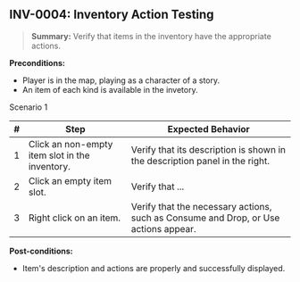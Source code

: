 ## **INV-0004:** Inventory Action Testing  

> **Summary:** Verify that items in the inventory have the appropriate actions.  <br>

**Preconditions:** 

- Player is in the map, playing as a character of a story.
- An item of each kind is available in the invetory.

Scenario 1 

 | \# | Step | Expected Behavior | 
 |----|------|-------------------| 
 |  1 |   Click an non-empty item slot in the inventory.   | Verify that its description is shown in the description panel in the right.   | 
 |  2 |   Click an empty item slot.   | Verify that ...   | 
 |  3 |   Right click on an item.   | Verify that the necessary actions, such as Consume and Drop, or Use actions appear.     |  

**Post-conditions:**  

 - Item's description and actions are properly and successfully displayed.
